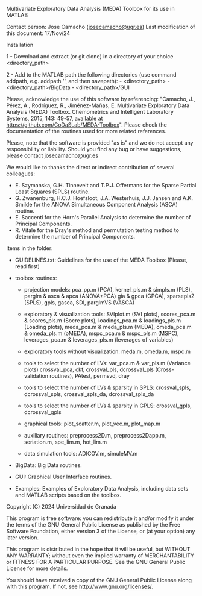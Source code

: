 ﻿Multivariate Exploratory Data Analysis (MEDA) Toolbox for its use in MATLAB 

Contact person: Jose Camacho (josecamacho@ugr.es)
Last modification of this document: 17/Nov/24

Installation

1 - Download and extract (or git clone) in a directory of your choice <directory_path>

2 - Add to the MATLAB path the following directories (use command addpath, e.g. addpath '<path>', and then savepath):
	- <directory_path>
	- <directory_path>/BigData
	- <directory_path>/GUI


Please, acknowledge the use of this software by referencing: "Camacho, J., Pérez, A., Rodríguez, R., Jiménez-Mañas, E. Multivariate Exploratory Data Analysis (MEDA) Toolbox. Chemometrics and Intelligent Laboratory Systems, 2015, 143: 49-57, available at https://github.com/CoDaSLab/MEDA-Toolbox". Please check the documentation of the routines used for more related references. 

Please, note that the software is provided "as is" and we do not accept any responsibility or liability. Should you find any bug or have suggestions, please contact josecamacho@ugr.es

We would like to thanks the direct or indirect contribution of several colleagues:

- E. Szymanska, G.H. Tinnevelt and T.P.J. Offermans for the Sparse Partial Least Squares (SPLS) routine.
- G. Zwanenburg, H.C.J. Hoefsloot, J.A. Westerhuis, J.J. Jansen and A.K. Smilde for the ANOVA Simultaneous Component Analysis (ASCA) routine.
- E. Saccenti for the Horn's Parallel Analysis to determine the number of Principal Components.
- R. Vitale for the Dray's method and permutation testing method to determine the number of Principal Components.

Items in the folder:

- GUIDELINES.txt: Guidelines for the use of the MEDA Toolbox (Please, read first)

- toolbox routines:

	- projection models: pca_pp.m (PCA), kernel_pls.m & simpls.m (PLS), parglm & asca & apca (ANOVA+PCA) gia & gpca (GPCA), sparsepls2 (SPLS), gpls, gasca, SDI, parglmVS (VASCA) 

	- exploratory & visualization tools: SVIplot.m (SVI plots), scores_pca.m & scores_pls.m (Socre plots), loadings_pca.m & loadings_pls.m (Loading plots), meda_pca.m & meda_pls.m (MEDA), omeda_pca.m & omeda_pls.m (oMEDA), mspc_pca.m & mspc_pls.m (MSPC), leverages_pca.m & leverages_pls.m (leverages of variables)
		
	- exploratory tools without visualization: meda.m, omeda.m, mspc.m

	- tools to select the number of LVs: var_pca.m & var_pls.m (Variance plots) crossval_pca, ckf, crossval_pls, dcrossval_pls (Cross-validation routines), PAtest, permsvd, dray

	- tools to select the number of LVs & sparsity in SPLS: crossval_spls, dcrossval_spls, crossval_spls_da, dcrossval_spls_da

	- tools to select the number of LVs & sparsity in GPLS: crossval_gpls, dcrossval_gpls

	- graphical tools: plot_scatter.m, plot_vec.m, plot_map.m 

	- auxiliary routines: preprocess2D.m, preprocess2Dapp.m, seriation.m, spe_lim.m, hot_lim.m   

	- data simulation tools: ADICOV.m, simuleMV.m  

- BigData: Big Data routines.

- GUI: Graphical User Interface routines.

- Examples: Examples of Exploratory Data Analysis, including data sets and MATLAB scripts based on the toolbox.

Copyright (C) 2024  Universidad de Granada
 
This program is free software: you can redistribute it and/or modify it under the terms of the GNU General Public License as published by the Free Software Foundation, either version 3 of the License, or (at your option) any later version.

This program is distributed in the hope that it will be useful, but WITHOUT ANY WARRANTY; without even the implied warranty of MERCHANTABILITY or FITNESS FOR A PARTICULAR PURPOSE.  See the GNU General Public License for more details.

You should have received a copy of the GNU General Public License along with this program.  If not, see <http://www.gnu.org/licenses/>.